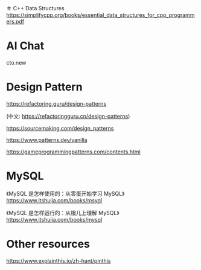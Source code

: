 ＃ C++ Data Structures
https://simplifycpp.org/books/essential_data_structures_for_cpp_programmers.pdf

# AI Chat

cto.new

# Design Pattern

https://refactoring.guru/design-patterns 

(中文: https://refactoringguru.cn/design-patterns)

https://sourcemaking.com/design_patterns

https://www.patterns.dev/vanilla

https://gameprogrammingpatterns.com/contents.html

# MySQL

《MySQL 是怎样使用的：从零蛋开始学习 MySQL》
https://www.itshujia.com/books/msyql

《MySQL 是怎样运行的：从根儿上理解 MySQL》
https://www.itshujia.com/books/mysql

# Other resources
https://www.explainthis.io/zh-hant/pinthis
